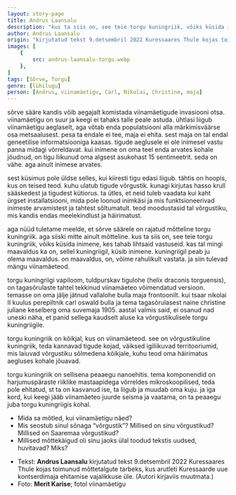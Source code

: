 ```yaml
---
layout: story-page
title: Andrus Laansalu
description: "kus ta siis on, see teie torgu kuningriik, võiks küsida inimene, kes tahab lihtsaid vastuseid"
author: Andrus Laansalu
origin: "kirjutatud tekst 9.detsembril 2022 Kuressaares Thule kojas toimunud mõttetalgute tarbeks, kus arutleti Kuressaarde uue kontserdimaja ehitamise vajalikkuse üle."
images: [
    {
        src: andrus-laansalu-torgu.webp
    },
]
tags: [Sõrve, Torgu]
genre: [lühilugu]
person: [Andrus, viinamäetigu, Carl, Nikolai, Christine, maja]
---
```


<!-- # {{$doc.title}} -->

sõrve sääre kandis võib aegajalt komistada viinamäetigude invasiooni otsa. viinamäetigu on suur ja keegi ei tahaks talle peale astuda. ühtlasi liigub viinamäetigu aeglaselt, aga võtab enda populatsiooni alla märkimisväärse osa metsaalusest. pesa ta endale ei tee, maja ei ehita. sest maja on tal endal geneetilise informatsiooniga kaasas. tigude aeglusele ei ole inimesel vastu panna midagi võrreldavat. kui inimene on oma teel enda arvates kohale jõudnud, on tigu liikunud oma algsest asukohast 15 sentimeetrit. seda on vähe. aga ainult inimese arvates. 

sest küsimus pole üldse selles, kui kiiresti tigu edasi liigub. tähtis on hoopis, kus on teised teod. kuhu ulatub tigude võrgustik. kunagi kirjutas hasso krull sääskedest ja tigudest kütiorus. ta ütles, et neid tuleb vaadata kui kaht ürgset installatsiooni, mida pole loonud inimkäsi ja mis funktsioneerivad inimeste arvamistest ja tahtest sõltumatult. teod moodustasid tal võrgustiku, mis kandis endas meelekindlust ja häirimatust.

aga nüüd tuletame meelde, et sõrve säärele on rajatud mõtteline torgu kuningriik. aga siiski mitte ainult mõtteline. kus ta siis on, see teie torgu kuningriik, võiks küsida inimene, kes tahab lihtsaid vastuseid. kas tal mingi maavaldus ka on, sellel kuningriigil, küsib inimene. kuningriigil peab ju olema maavaldus. on maavaldus, on, võime rahulikult vastata. ja siin tulevad mängu viinamäeteod. 

torgu kuningriigi vapiloom, tuldpurskav tigulohe (helix draconis torguensis), on tagasõrulaste tahtel tekkinud viinamäeteo võimendatud versioon. temasse on oma jälje jätnud vallalohe bulla maja frontoonilt. kui tsaar nikolai II kuulus perepiltnik carl oswald bulla ja tema tagasõrulasest naine christine juliane keselberg oma suvemaja 1905. aastal valmis said, ei osanud nad uneski näha, et panid sellega kaudselt aluse ka võrgustikulisele torgu kuningriigile.

torgu kuningriik on kõikjal, kus on viinamäeteod. see on võrgustikuline kuningriik, teda kannavad tigude kojad, väiksed igiliikuvad territooriumid, mis laiuvad võrgustiku sõlmedena kõikjale, kuhu teod oma häirimatus aegluses kohale jõuavad. 

torgu kuningriik on sellisena peaaegu nanoehitis. tema komponendid on harjumuspäraste riiklike mastaapidega võrreldes mikroskoopilised, teda pole ehitatud, st ta on kasvanud ise, ta liigub ja muudab oma kuju. ja iga kord, kui keegi jääb viinamäeteo juurde seisma ja vaatama, on ta peaaegu juba torgu kuningriigis kohal. 


<!-- Täägid komistama ehitama jõudma kandma laiuma seisma vaatama -->


<story-author :author="author" :origin="origin"></story-author>


<details-wrapper summary="Mis mõtted tekkisid?">

- Mida sa mõtled, kui viinamäetigu näed?
- Mis seostub sinul sõnaga “võrgustik”? Millised on sinu võrgustikud? Millised on Saaremaa võrgustikud?
- Millised mõttekäigud oli sinu jaoks ülal toodud tekstis uudsed, huvitavad? Miks?

</details-wrapper>


<details-wrapper summary="Allikad" class="text-sm" icon="icon-park-outline:document-folder">

- Tekst: **Andrus Laansalu** kirjutatud tekst 9.detsembril 2022 Kuressaares Thule kojas toimunud mõttetalgute tarbeks, kus arutleti Kuressaarde uue kontserdimaja ehitamise vajalikkuse üle. (Autori kirjaviis muutmata.)
- Foto: **Merit Karise**; fotol viinamäetigu


</details-wrapper>
